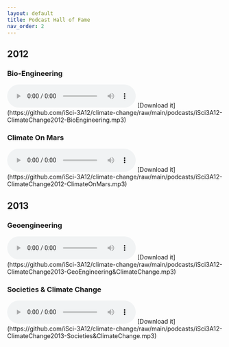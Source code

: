 ```yaml
---
layout: default
title: Podcast Hall of Fame
nav_order: 2
---
```


## 2012
### Bio-Engineering
<audio controls>
  <source src="https://github.com/iSci-3A12/climate-change/raw/main/podcasts/iSci3A12-ClimateChange2012-BioEngineering.mp3" type="audio/mpeg">
</audio>
[Download it](https://github.com/iSci-3A12/climate-change/raw/main/podcasts/iSci3A12-ClimateChange2012-BioEngineering.mp3)

### Climate On Mars
<audio controls>
  <source src="https://github.com/iSci-3A12/climate-change/raw/main/podcasts/iSci3A12-ClimateChange2012-ClimateOnMars.mp3" type="audio/mpeg">
</audio>
[Download it](https://github.com/iSci-3A12/climate-change/raw/main/podcasts/iSci3A12-ClimateChange2012-ClimateOnMars.mp3)

## 2013
### Geoengineering
<audio controls>
  <source src="https://github.com/iSci-3A12/climate-change/raw/main/podcasts/iSci3A12-ClimateChange2013-GeoEngineering&ClimateChange.mp3" type="audio/mpeg">
</audio>
[Download it](https://github.com/iSci-3A12/climate-change/raw/main/podcasts/iSci3A12-ClimateChange2013-GeoEngineering&ClimateChange.mp3)

### Societies & Climate Change
<audio controls>
  <source src="https://github.com/iSci-3A12/climate-change/raw/main/podcasts/iSci3A12-ClimateChange2013-Societies&ClimateChange.mp3" type="audio/mpeg">
</audio>
[Download it](https://github.com/iSci-3A12/climate-change/raw/main/podcasts/iSci3A12-ClimateChange2013-Societies&ClimateChange.mp3)

<!--
### 
<audio controls>
  <source src="https://github.com/iSci-3A12/climate-change/raw/main/podcasts/" type="audio/mpeg">
</audio>
[Download it](https://github.com/iSci-3A12/climate-change/raw/main/podcasts/)

### 
<audio controls>
  <source src="https://github.com/iSci-3A12/climate-change/raw/main/podcasts/" type="audio/mpeg">
</audio>
[Download it](https://github.com/iSci-3A12/climate-change/raw/main/podcasts/)

### 
<audio controls>
  <source src="https://github.com/iSci-3A12/climate-change/raw/main/podcasts/" type="audio/mpeg">
</audio>
[Download it](https://github.com/iSci-3A12/climate-change/raw/main/podcasts/)

### 
<audio controls>
  <source src="https://github.com/iSci-3A12/climate-change/raw/main/podcasts/" type="audio/mpeg">
</audio>
[Download it](https://github.com/iSci-3A12/climate-change/raw/main/podcasts/)

### 
<audio controls>
  <source src="https://github.com/iSci-3A12/climate-change/raw/main/podcasts/" type="audio/mpeg">
</audio>
[Download it](https://github.com/iSci-3A12/climate-change/raw/main/podcasts/)

### 
<audio controls>
  <source src="https://github.com/iSci-3A12/climate-change/raw/main/podcasts/" type="audio/mpeg">
</audio>
[Download it](https://github.com/iSci-3A12/climate-change/raw/main/podcasts/)

### 
<audio controls>
  <source src="https://github.com/iSci-3A12/climate-change/raw/main/podcasts/" type="audio/mpeg">
</audio>
[Download it](https://github.com/iSci-3A12/climate-change/raw/main/podcasts/)

### 
<audio controls>
  <source src="https://github.com/iSci-3A12/climate-change/raw/main/podcasts/" type="audio/mpeg">
</audio>
[Download it](https://github.com/iSci-3A12/climate-change/raw/main/podcasts/)

### 
<audio controls>
  <source src="https://github.com/iSci-3A12/climate-change/raw/main/podcasts/" type="audio/mpeg">
</audio>
[Download it](https://github.com/iSci-3A12/climate-change/raw/main/podcasts/)

### 
<audio controls>
  <source src="https://github.com/iSci-3A12/climate-change/raw/main/podcasts/" type="audio/mpeg">
</audio>
[Download it](https://github.com/iSci-3A12/climate-change/raw/main/podcasts/)

### 
<audio controls>
  <source src="https://github.com/iSci-3A12/climate-change/raw/main/podcasts/" type="audio/mpeg">
</audio>
[Download it](https://github.com/iSci-3A12/climate-change/raw/main/podcasts/)

### 
<audio controls>
  <source src="https://github.com/iSci-3A12/climate-change/raw/main/podcasts/" type="audio/mpeg">
</audio>
[Download it](https://github.com/iSci-3A12/climate-change/raw/main/podcasts/)

### 
<audio controls>
  <source src="https://github.com/iSci-3A12/climate-change/raw/main/podcasts/" type="audio/mpeg">
</audio>
[Download it](https://github.com/iSci-3A12/climate-change/raw/main/podcasts/)

-->
